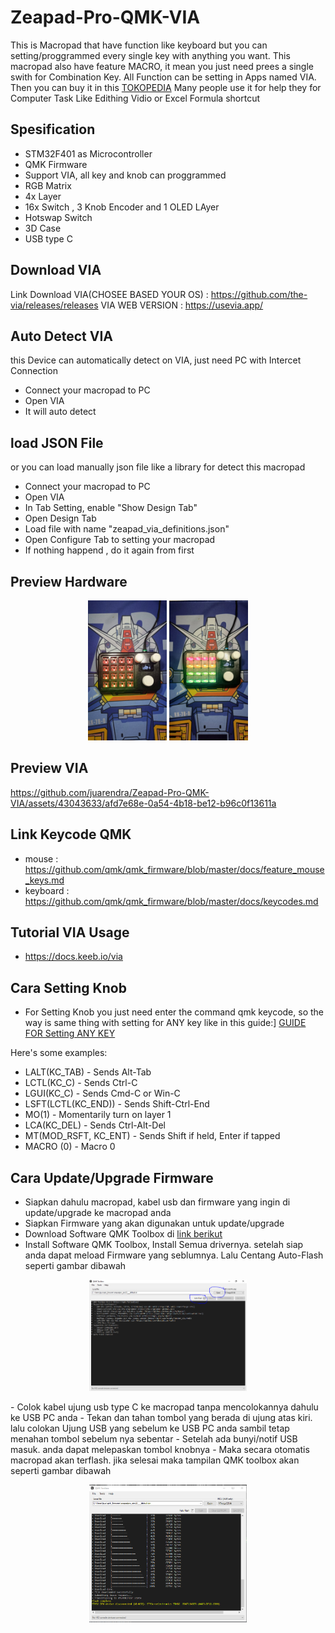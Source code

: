 # Zeapad-Pro-QMK-VIA
This is Macropad that have function like keyboard but you can setting/proggrammed every single key with anything you want. This macropad also have feature MACRO, it mean you just need prees a single swith for Combination Key. All Function can be setting in Apps named VIA. Then you can buy it in this [TOKOPEDIA](https://tokopedia.link/nYgWruHWJHb) 
Many people use it for help they for Computer Task Like Edithing Vidio or Excel Formula shortcut

## Spesification
- STM32F401 as Microcontroller
- QMK Firmware
- Support VIA, all key and knob can proggrammed
- RGB Matrix
- 4x Layer 
- 16x Switch , 3 Knob Encoder and 1 OLED LAyer
- Hotswap Switch
- 3D Case 
- USB type C

## Download VIA
Link Download VIA(CHOSEE BASED YOUR OS) : https://github.com/the-via/releases/releases
VIA WEB VERSION : https://usevia.app/

## Auto Detect VIA
this Device can automatically detect on VIA, just need PC with Intercet Connection
- Connect your macropad to PC
- Open VIA
- It will auto detect
## load JSON File
or you can load manually json file like a library for detect this macropad
- Connect your macropad to PC
- Open VIA
- In Tab Setting, enable "Show Design Tab"
- Open Design Tab
- Load file with name "zeapad_via_definitions.json" 
- Open Configure Tab to setting your macropad
- If nothing happend , do it again from first 

## Preview Hardware
<p align="center">
  <img src="DOC/HARDWARE/hw1.jpeg" width="25%" height="25%">
  <img src="DOC/HARDWARE/hw2.jpeg" width="25%" height="25%">
</p>

## Preview VIA

https://github.com/juarendra/Zeapad-Pro-QMK-VIA/assets/43043633/afd7e68e-0a54-4b18-be12-b96c0f13611a

## Link Keycode QMK
- mouse : https://github.com/qmk/qmk_firmware/blob/master/docs/feature_mouse_keys.md
- keyboard : https://github.com/qmk/qmk_firmware/blob/master/docs/keycodes.md

## Tutorial VIA Usage
- https://docs.keeb.io/via

## Cara Setting Knob
- For Setting Knob you just need enter the command qmk keycode, so the way is same thing with setting for ANY key like in this guide:]
[GUIDE FOR Setting ANY KEY](https://docs.keeb.io/via)

Here's some examples:

- LALT(KC_TAB) - Sends Alt-Tab
- LCTL(KC_C) - Sends Ctrl-C
- LGUI(KC_C) - Sends Cmd-C or Win-C
- LSFT(LCTL(KC_END)) - Sends Shift-Ctrl-End
- MO(1) - Momentarily turn on layer 1
- LCA(KC_DEL) - Sends Ctrl-Alt-Del
- MT(MOD_RSFT, KC_ENT) - Sends Shift if held, Enter if tapped
- MACRO (0) - Macro 0

## Cara Update/Upgrade Firmware
- Siapkan dahulu macropad, kabel usb dan firmware yang ingin di update/upgrade ke macropad anda
- Siapkan Firmware yang akan digunakan untuk update/upgrade
- Download Software QMK Toolbox di [link berikut](https://github.com/qmk/qmk_toolbox/releases)
- Install Software QMK Toolbox, Install Semua drivernya. setelah siap anda dapat meload Firmware yang seblumnya. Lalu Centang Auto-Flash seperti gambar dibawah
<p align="center">
  <img src="DOC/QMK Tollbox Awal.PNG" width="50%" height="50%">
</p>
- Colok kabel ujung usb type C ke macropad tanpa mencolokannya dahulu ke USB PC anda
- Tekan dan tahan tombol yang berada di ujung atas kiri. lalu colokan Ujung USB yang sebelum ke USB PC anda sambil tetap menahan tombol sebelum nya sebentar
- Setelah ada bunyi/notif USB masuk. anda dapat melepaskan tombol knobnya
- Maka secara otomatis macropad akan terflash. jika selesai maka tampilan QMK toolbox akan seperti gambar dibawah
<p align="center">
  <img src="DOC/Selesai Flash QMK Toolbox.PNG" width="50%" height="50%">
</p>


